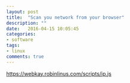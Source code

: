 ```yaml
---
layout: post
title:  "Scan you network from your browser"
description: ""
date:   2016-04-15 10:05:45
categories:
- software
tags:
- linux
comments: true
---
```


https://webkay.robinlinus.com/scripts/ip.js
